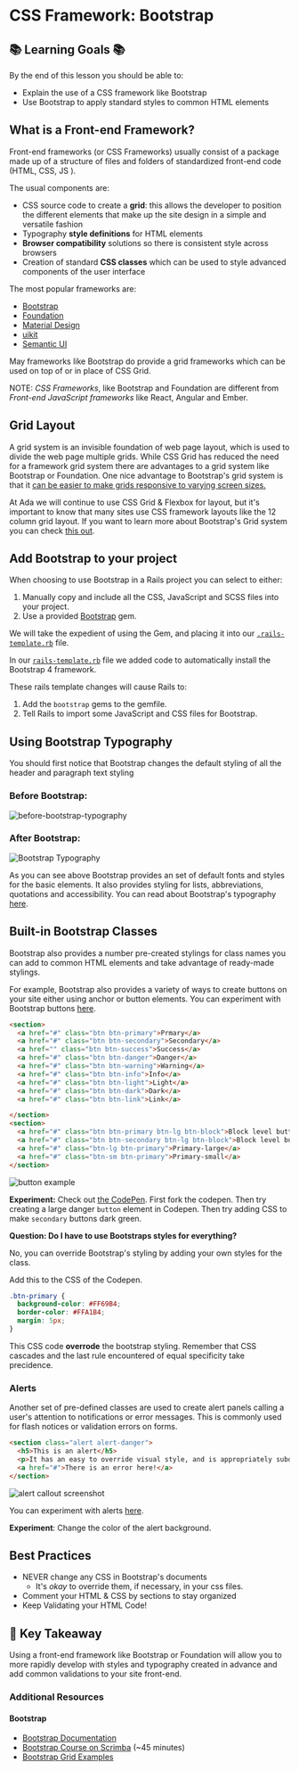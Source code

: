   # CSS Framework: Bootstrap

## 📚 Learning Goals 📚
By the end of this lesson you should be able to:
- Explain the use of a CSS framework like Bootstrap
- Use Bootstrap to apply standard styles to common HTML elements

## What is a Front-end Framework?

Front-end frameworks (or CSS Frameworks) usually consist of a package made up of a structure of files and folders of standardized front-end code (HTML, CSS, JS ).

The usual components are:

- CSS source code to create a **grid**: this allows the developer to position the different elements that make up the site design in a simple and versatile fashion
- Typography **style definitions** for HTML elements
- **Browser compatibility** solutions so there is consistent style across browsers
- Creation of standard **CSS classes** which can be used to style advanced components of the user interface

The most popular frameworks are:
-   [Bootstrap](https://getbootstrap.com/)
-   [Foundation](https://foundation.zurb.com/sites/docs/)
-   [Material Design](https://material.io/design/)
-   [uikit](https://getuikit.com/)
-   [Semantic UI](https://semantic-ui.com/)

May frameworks like Bootstrap do provide a grid frameworks which can be used on top of or in place of CSS Grid.

NOTE: _CSS Frameworks_, like Bootstrap and Foundation are different from _Front-end JavaScript frameworks_ like React, Angular and Ember.

## Grid Layout
A grid system is an invisible foundation of web page layout, which is used to divide the web page multiple grids.  While CSS Grid has reduced the need for a framework grid system there are advantages to a grid system like Bootstrap or Foundation.  One nice advantage to Bootstrap's grid system is that it [can be easier to make grids responsive to varying screen sizes.](https://getbootstrap.com/docs/4.1/layout/grid/#responsive-classes)

At Ada we will continue to use CSS Grid & Flexbox for layout, but it's important to know that many sites use CSS framework layouts like the 12 column grid layout.  If you want to learn more about Bootstrap's Grid system you can check [this out](http://getbootstrap.com/docs/4.1/layout/grid/).

## Add Bootstrap to your project

 When choosing to use Bootstrap in a Rails project you can select to either:
 1.  Manually copy and include all the CSS, JavaScript and SCSS files into your project.
 2. Use a provided [Bootstrap](https://github.com/twbs/bootstrap-rubygem) gem.

We will take the expedient of using the Gem, and placing it into our [`.rails-template.rb`](https://github.com/Ada-Developers-Academy/textbook-curriculum/blob/master/09-intermediate-rails/reference/.rails-template.rb) file.

In our [`rails-template.rb`](https://github.com/Ada-Developers-Academy/textbook-curriculum/blob/master/09-intermediate-rails/reference/.rails-template.rb) file we added code to automatically install the Bootstrap 4 framework.

These rails template changes will cause Rails to:
1. Add the `bootstrap` gems to the gemfile.
2. Tell Rails to import some JavaScript and CSS files for Bootstrap.

## Using Bootstrap Typography

You should first notice that Bootstrap changes the default styling of all the header and paragraph text styling

### Before Bootstrap:
![before-bootstrap-typography](imgs/bootstrap/before-bootstrap.png)

### After Bootstrap:
![Bootstrap Typography](imgs/bootstrap/bootstrap-typography.png)


As you can see above Bootstrap provides an set of default fonts and styles for the basic elements.  It also provides styling for lists, abbreviations, quotations and accessibility.  You can read about Bootstrap's typography [here](http://getbootstrap.com/docs/4.1/content/typography/).

## Built-in Bootstrap Classes

Bootstrap also provides a number pre-created stylings for class names you can add to common HTML elements and take advantage of ready-made stylings.

For example, Bootstrap also provides a variety of ways to create buttons on your site either using anchor or button elements.  You can experiment with Bootstrap buttons [here](https://codepen.io/adadev/pen/XxpNJQ).

```html
<section>
  <a href="#" class="btn btn-primary">Prmary</a>
  <a href="#" class="btn btn-secondary">Secondary</a>
  <a href="" class="btn btn-success">Success</a>
  <a href="#" class="btn btn-danger">Danger</a>
  <a href="#" class="btn btn-warning">Warning</a>
  <a href="#" class="btn btn-info">Info</a>
  <a href="#" class="btn btn-light">Light</a>
  <a href="#" class="btn btn-dark">Dark</a>
  <a href="#" class="btn btn-link">Link</a>

</section>
<section>
  <a href="#" class="btn btn-primary btn-lg btn-block">Block level button</a>
  <a href="#" class="btn btn-secondary btn-lg btn-block">Block level button</a>
  <a href="#" class="btn-lg btn-primary">Primary-large</a>
  <a href="#" class="btn-sm btn-primary">Primary-small</a>
</section>
```

![button example](imgs/bootstrap/bootstrap-btns.png)


**Experiment:** Check out [the CodePen](https://codepen.io/adadev/pen/XxpNJQ).  First fork the codepen.  Then try creating a large danger `button` element in Codepen.  Then try adding CSS to make `secondary` buttons dark green.



**Question:  Do I have to use Bootstraps styles for everything?**

No, you can override Bootstrap's styling by adding your own styles for the class.

Add this to the CSS of the Codepen.

```css
.btn-primary {
  background-color: #FF69B4;
  border-color: #FFA1B4;
  margin: 5px;
}
```

This CSS code __overrode__ the bootstrap styling.  Remember that CSS cascades and the last rule encountered of equal specificity take precidence.

### Alerts

Another set of pre-defined classes are used to create alert panels calling a user's attention to notifications or error messages.   This is commonly used for flash notices or validation errors on forms.

```html
<section class="alert alert-danger">
  <h5>This is an alert</h5>
  <p>It has an easy to override visual style, and is appropriately subdued.</p>
  <a href="#">There is an error here!</a>
</section>
```

![alert callout screenshot](imgs/bootstrap/bootstrap-callout.png)

You can experiment with alerts [here](https://codepen.io/adadev/pen/VEjKqz?editors=1000).

**Experiment**:  Change the color of the alert background.


## Best Practices
- NEVER change any CSS in Bootstrap's documents
  - It's _okay_ to override them, if necessary, in your css files.
- Comment your HTML & CSS by sections to stay organized
- Keep Validating your HTML Code!

## 🔑 Key Takeaway
Using a front-end framework like Bootstrap or Foundation will allow you to more rapidly develop with styles and typography created in advance and add common validations to your site front-end.

### Additional Resources
#### Bootstrap
- [Bootstrap Documentation](https://getbootstrap.com/docs/4.1/getting-started/introduction/)
- [Bootstrap Course on Scrimba](https://scrimba.com/g/gbootstrap4) (~45 minutes)
-  [Bootstrap Grid Examples](https://coreui.io/docs/layout/grid/)
